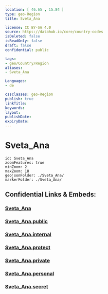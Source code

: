 ```yaml
---
location: [ 46.65 , 15.84 ] 
type: geo-Region
title: Sveta_Ana

license: CC BY-SA 4.0
source: https://datahub.io/core/country-codes
isDeleted: false
isReadOnly: false
draft: false
confidential: public

tags:
- geo/Country/Region
aliases:
- Sveta_Ana

Languages:
- de

cssclasses: geo-Region
publish: true
linkTitle: 
keywords: 
layout: 
publishDate: 
expiryDate: 
---
```


# Sveta_Ana

```leaflet
id: Sveta_Ana
zoomFeatures: true 
minZoom: 2 
maxZoom: 18
geojsonFolder: ./Sveta_Ana/
markerFolder: ./Sveta_Ana/
```


## Confidential Links & Embeds: 

### [Sveta_Ana](/_Standards/Earth/Continent/Europe/Europe~Central/Slovenia/Regions~Slovenia/Podravska/counties~Podravska/Sveta_Ana.md) 

### [Sveta_Ana.public](/_public/Earth/Continent/Europe/Europe~Central/Slovenia/Regions~Slovenia/Podravska/counties~Podravska/Sveta_Ana.public.md) 

### [Sveta_Ana.internal](/_internal/Earth/Continent/Europe/Europe~Central/Slovenia/Regions~Slovenia/Podravska/counties~Podravska/Sveta_Ana.internal.md) 

### [Sveta_Ana.protect](/_protect/Earth/Continent/Europe/Europe~Central/Slovenia/Regions~Slovenia/Podravska/counties~Podravska/Sveta_Ana.protect.md) 

### [Sveta_Ana.private](/_private/Earth/Continent/Europe/Europe~Central/Slovenia/Regions~Slovenia/Podravska/counties~Podravska/Sveta_Ana.private.md) 

### [Sveta_Ana.personal](/_personal/Earth/Continent/Europe/Europe~Central/Slovenia/Regions~Slovenia/Podravska/counties~Podravska/Sveta_Ana.personal.md) 

### [Sveta_Ana.secret](/_secret/Earth/Continent/Europe/Europe~Central/Slovenia/Regions~Slovenia/Podravska/counties~Podravska/Sveta_Ana.secret.md)

